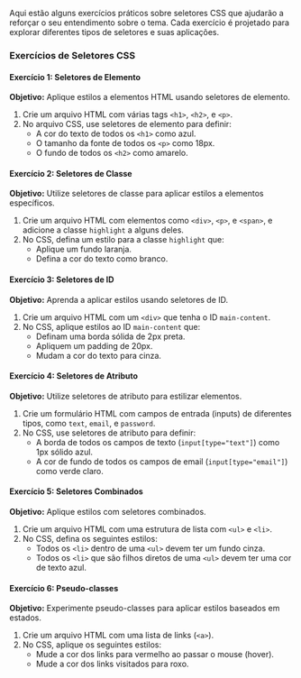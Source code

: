Aqui estão alguns exercícios práticos sobre seletores CSS que ajudarão a reforçar o seu entendimento sobre o tema. Cada exercício é projetado para explorar diferentes tipos de seletores e suas aplicações.

### Exercícios de Seletores CSS

#### Exercício 1: Seletores de Elemento
**Objetivo:** Aplique estilos a elementos HTML usando seletores de elemento.

1. Crie um arquivo HTML com várias tags `<h1>`, `<h2>`, e `<p>`.
2. No arquivo CSS, use seletores de elemento para definir:
   - A cor do texto de todos os `<h1>` como azul.
   - O tamanho da fonte de todos os `<p>` como 18px.
   - O fundo de todos os `<h2>` como amarelo.

#### Exercício 2: Seletores de Classe
**Objetivo:** Utilize seletores de classe para aplicar estilos a elementos específicos.

1. Crie um arquivo HTML com elementos como `<div>`, `<p>`, e `<span>`, e adicione a classe `highlight` a alguns deles.
2. No CSS, defina um estilo para a classe `highlight` que:
   - Aplique um fundo laranja.
   - Defina a cor do texto como branco.

#### Exercício 3: Seletores de ID
**Objetivo:** Aprenda a aplicar estilos usando seletores de ID.

1. Crie um arquivo HTML com um `<div>` que tenha o ID `main-content`.
2. No CSS, aplique estilos ao ID `main-content` que:
   - Definam uma borda sólida de 2px preta.
   - Apliquem um padding de 20px.
   - Mudam a cor do texto para cinza.

#### Exercício 4: Seletores de Atributo
**Objetivo:** Utilize seletores de atributo para estilizar elementos.

1. Crie um formulário HTML com campos de entrada (inputs) de diferentes tipos, como `text`, `email`, e `password`.
2. No CSS, use seletores de atributo para definir:
   - A borda de todos os campos de texto (`input[type="text"]`) como 1px sólido azul.
   - A cor de fundo de todos os campos de email (`input[type="email"]`) como verde claro.

#### Exercício 5: Seletores Combinados
**Objetivo:** Aplique estilos com seletores combinados.

1. Crie um arquivo HTML com uma estrutura de lista com `<ul>` e `<li>`.
2. No CSS, defina os seguintes estilos:
   - Todos os `<li>` dentro de uma `<ul>` devem ter um fundo cinza.
   - Todos os `<li>` que são filhos diretos de uma `<ul>` devem ter uma cor de texto azul.

#### Exercício 6: Pseudo-classes
**Objetivo:** Experimente pseudo-classes para aplicar estilos baseados em estados.

1. Crie um arquivo HTML com uma lista de links (`<a>`).
2. No CSS, aplique os seguintes estilos:
   - Mude a cor dos links para vermelho ao passar o mouse (hover).
   - Mude a cor dos links visitados para roxo.
